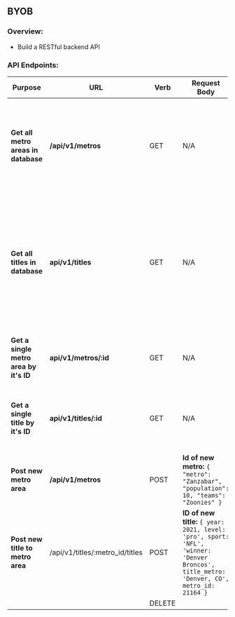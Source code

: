 ## BYOB

### Overview:
- Build a RESTful backend API



### API Endpoints:
| Purpose  | URL  | Verb  | Request Body  | Sample Success Response  |
|---|---|---|---|---|
|  **Get all metro areas in database** |  **/api/v1/metros** |  GET | N/A  | **Array of metros:** ```[ { "id": 21145, "metro": "Winnipeg, MB", "population": 778489, "teams": null "created_at": "2020-02-02T00:21:50.651Z", "updated_at": "2020-02-02T00:21:50.651Z" }, { "id": 21146, "metro": "Ottawa, ON", "population": 1323783, "teams": null,"created_at": "2020-02-02T00:21:50.653Z", "updated_at": "2020-02-02T00:21:50.653Z" } ...]``` |
| **Get all titles in database**  |  **api/v1/titles** |  GET | N/A | **Array of titles:** ```[ { "id": 4235802, "year": 1971, "level": "pro", "sport": "CFL", "winner": "Calgary Stampeders","title_metro": "Calgary, AB", "metro_id": 21151,"created_at": "2020-02-02T00:21:50.843Z", "updated_at": "2020-02-02T00:21:50.843Z" }, { "id": 4235815, "year": 1931, "level": "pro", "sport": "NHL", "winner": "Montreal Canadiens", "title_metro": "Montreal, QC", "metro_id": 21147, "created_at": "2020-02-02T00:21:50.851Z","updated_at": "2020-02-02T00:21:50.851Z" } ...]``` |
| **Get a single metro area by it's ID**   |  **api/v1/metros/:id** |  GET |  N/A | **Single metro:** ``` { "metro": { "id": 21164,"metro": "Denver, CO", "population": 2888227, "teams": null, "created_at": "2020-02-02T00:21:50.677Z","updated_at": "2020-02-02T00:21:50.677Z" } }``` |
| **Get a single title by it's ID**  |  **api/v1/titles/:id**  | GET  | N/A  | **Single title:** ```{ "title": { "id": 4236246,"year": 1998, "level": "pro", "sport": "NFL", "winner": "Denver Broncos", "title_metro": "Denver, CO", "metro_id": 21164, "created_at": "2020-02-02T00:21:51.013Z","updated_at": "2020-02-02T00:21:51.013Z" } }```  |
|  **Post new metro area** | **/api/v1/metros**  |  POST | **Id of new metro:** ```{ "metro": "Zanzabar", "population": 10, "teams": "Zoonies" }```  | **New metro ID:** ```{ "id": 21497 } ``` |
|  **Post new title to metro area** | /api/v1/titles/:metro_id/titles  |  POST |  **ID of new title:** ```{ year: 2021, level: 'pro', sport: 'NFL', 'winner: 'Denver Broncos', title_metro: 'Denver, CO', metro_id: 21164 }``` |  **New title ID:** ```{ "id": 4236780 }```
|   |   |  DELETE |   |   |
